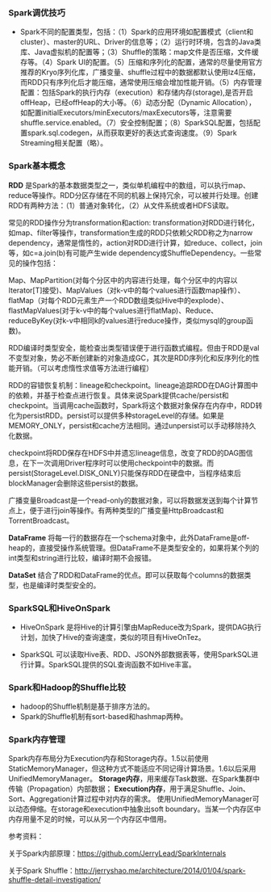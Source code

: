 ### Spark调优技巧
- Spark不同的配置类型，包括：（1）Spark的应用环境如配置模式（client和cluster）、master的URL、Driver的信息等；（2）运行时环境，包含的Java类库、Java虚拟机的配置等；（3）Shuffle的策略：map文件是否压缩，文件缓存等。（4）Spark UI的配置。（5）压缩和序列化的配置，通常的尽量使用官方推荐的Kryo序列化库，广播变量、shuffle过程中的数据都默认使用lz4压缩，而RDD只有序列化后才能压缩，通常使用压缩会增加性能开销。（5）内存管理配置：包括Spark的执行内存（execution）和存储内存(storage),是否开启offHeap，已经offHeap的大小等。（6）动态分配（Dynamic Allocation），如配置initialExecutors/minExecutors/maxExecutors等，注意需要shuffle.service.enabled。（7）安全控制配置；（8）SparkSQL配置，包括配置spark.sql.codegen，从而获取更好的表达式查询速度。（9）Spark Streaming相关配置（略）。
### Spark基本概念

**RDD** 是Spark的基本数据类型之一，类似单机编程中的数组，可以执行map、reduce等操作。RDD分区存储在不同的机器上保持冗余，可以被并行处理。创建RDD有两种方法：（1）普通对象转化，（2）从文件系统或者HDFS读取。

常见的RDD操作分为transformation和action: transformation对RDD进行转化，如map、filter等操作，transformation生成的RDD只依赖父RDD称之为narrow dependency，通常是惰性的，action对RDD进行计算，如reduce、collect，join等，如c=a.join(b)有可能产生wide dependency或ShuffleDependency。一些常见的操作包括：

Map、MapPartition\(对每个分区中的内容进行处理，每个分区中的内容以Iterator\[T\]接受\)、MapValues（对k-v中的每个values进行函数map操作）、flatMap（对每个RDD元素生产一个RDD数组类似Hive中的explode）、flastMapValues\(对于k-v中的每个values进行flatMap\)、Reduce、reduceByKey\(对k-v中相同k的values进行reduce操作，类似mysql的group函数\)。

RDD编译时类型安全，能检查出类型错误便于进行函数式编程。但由于RDD是val不变型对象，势必不断创建新的对象造成GC，其次是RDD序列化和反序列化的性能开销。（可以考虑惰性求值等方法进行编程）

RDD的容错恢复机制：lineage和checkpoint。lineage追踪RDD在DAG计算图中的依赖，并基于检查点进行恢复。具体来说Spark提供cache/persist和checkpoint。当调用cache函数时，Spark将这个数据对象保存在内存中，RDD转化为persistRDD。persist可以提供多种storageLevel的存储。如果是MEMORY\_ONLY，persist和cache方法相同。通过unpersist可以手动移除持久化数据。

checkpoint将RDD保存在HDFS中并遗忘lineage信息，改变了RDD的DAG图信息，在下一次调用Driver程序时可以使用checkpoint中的数据。而persist\(StorageLevel.DISK\_ONLY\)只能保存RDD在硬盘中，当程序结束后blockManager会删除这些persist的数据。

广播变量Broadcast是一个read-only的数据对象，可以将数据发送到每个计算节点上，便于进行join等操作。有两种类型的广播变量HttpBroadcast和TorrentBroadcast。

**DataFrame** 将每一行的数据存在一个schema对象中，此外DataFrame是off-heap的，直接受操作系统管理。但DataFrame不是类型安全的，如果将某个列的int类型和string进行比较，编译时期不会报错。

**DataSet** 结合了RDD和DataFrame的优点。即可以获取每个columns的数据类型，也是编译时类型安全的。

### SparkSQL和HiveOnSpark
* HiveOnSpark 是将Hive的计算引擎由MapReduce改为Spark，提供DAG执行计划，加快了Hive的查询速度，类似的项目有HiveOnTez。

* SparkSQL 可以读取Hive表、RDD、JSON外部数据表等，使用SparkSQL进行计算。SparkSQL提供的SQL查询函数不如Hive丰富。

### Spark和Hadoop的Shuffle比较
* hadoop的Shuffle机制是基于排序方法的。
* Spark的Shuffle机制有sort-based和hashmap两种。

### Spark内存管理
Spark内存布局分为Execution内存和Storage内存。1.5以前使用StaticMemoryManager，但这种方式不能适应不同记得计算场景。1.6以后采用UnifiedMemoryManager。
**Storage内存**，用来缓存Task数据、在Spark集群中传输（Propagation）内部数据；
**Execution内存**，用于满足Shuffle、Join、Sort、Aggregation计算过程中对内存的需求。
使用UnifiedMemoryManager可以动态伸缩。在storage和execution中抽象出soft boundary。当某一个内存区中内存用量不足的时候，可以从另一个内存区中借用。


参考资料：

关于Spark内部原理：https://github.com/JerryLead/SparkInternals

关于Spark Shuffle：http://jerryshao.me/architecture/2014/01/04/spark-shuffle-detail-investigation/


